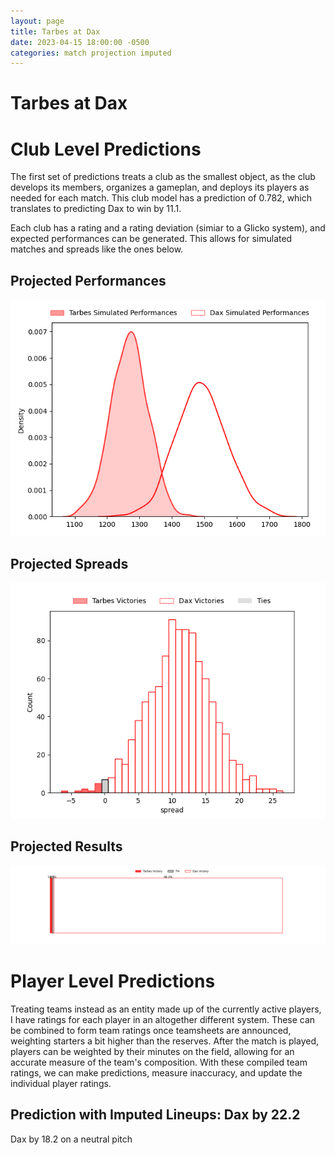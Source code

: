 ```yaml
---  
layout: page  
title: Tarbes at Dax  
date: 2023-04-15 18:00:00 -0500  
categories: match projection imputed  
---
```

# Tarbes at Dax

# Club Level Predictions


The first set of predictions treats a club as the smallest object, as the club develops its members, organizes a gameplan, and deploys its players as needed for each match. This club model has a prediction of 0.782, which translates to predicting Dax to win by 11.1.

Each club has a rating and a rating deviation (simiar to a Glicko system), and expected performances can be generated. This allows for simulated matches and spreads like the ones below.
## Projected Performances


![Projected Performances](plots/performances_2023-04-15-Dax-Tarbes.png)
## Projected Spreads


![Projected Spreads](plots/spreads_2023-04-15-Dax-Tarbes.png)
## Projected Results


![Projected Results](plots/resultbar_2023-04-15-Dax-Tarbes.png)
# Player Level Predictions


Treating teams instead as an entity made up of the currently active players, I have ratings for each player in an altogether different system. These can be combined to form team ratings once teamsheets are announced, weighting starters a bit higher than the reserves. After the match is played, players can be weighted by their minutes on the field, allowing for an accurate measure of the team's composition. With these compiled team ratings, we can make predictions, measure inaccuracy, and update the individual player ratings.
## Prediction with Imputed Lineups: Dax by 22.2


Dax by 18.2 on a neutral pitch

